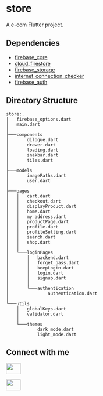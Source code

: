 # store

A e-com Flutter project.

## Dependencies

* [firebase_core](https://pub.dev/packages/firebase_core)
* [cloud_firestore](https://pub.dev/packages/cloud_firestore)
* [firebase_storage](https://pub.dev/packages/firebase_storage)
* [internet_connection_checker](https://pub.dev/packages/internet_connection_checker)
* [firebase_auth](https://pub.dev/packages/firebase_auth)


## Directory Structure
  
```
store:.
│   firebase_options.dart
│   main.dart
│
├───components
│       dilogue.dart
│       drawer.dart
│       loading.dart
│       snakbar.dart
│       tiles.dart
│
├───models
│       imagePaths.dart
│       user.dart
│
├───pages
│   │   cart.dart
│   │   checkout.dart
│   │   displayProduct.dart
│   │   home.dart
│   │   my address.dart
│   │   productPage.dart
│   │   profile.dart
│   │   profileSetting.dart
│   │   search.dart
│   │   shop.dart
│   │
│   └───loginPages
│       │   backend.dart
│       │   forget_pass.dart
│       │   keepLogin.dart
│       │   login.dart
│       │   signup.dart
│       │
│       └───authentication
│               authentication.dart
│
└───utils
    │   globalKeys.dart
    │   validator.dart
    │
    └───themes
            dark_mode.dart
            light_mode.dart
```


## Connect with me
<p align="left">
<a href="https://www.linkedin.com/in/dhananjay-sharma-5615312b6/" target="blank"><img align="center" src="https://raw.githubusercontent.com/rahuldkjain/github-profile-readme-generator/master/src/images/icons/Social/linked-in-alt.svg" height="30" width="40" /></a>
</p>
<p align="left">
<a href="https://dhananjay-rajasthan-portfolio.netlify.app/" target="blank"><img align="center" src="https://drive.google.com/file/d/1KeVtiY6B_viY2sWBb_MmoI0V5oiNdlbF/view?usp=drive_link" height="30" width="40" /></a>
</p>

